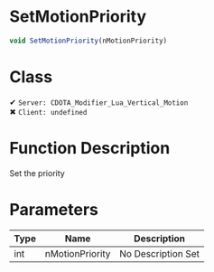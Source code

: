 # SetMotionPriority
```js
void SetMotionPriority(nMotionPriority)
```
# Class
✔ `Server: CDOTA_Modifier_Lua_Vertical_Motion`  
✖ `Client: undefined`  

# Function Description
Set the priority
# Parameters
Type|Name|Description
--|--|--
int|nMotionPriority|No Description Set
